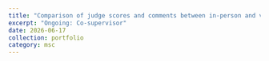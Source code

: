 ```yaml
---
title: "Comparison of judge scores and comments between in-person and virtual Western dressage tests"
excerpt: "Ongoing: Co-supervisor"
date: 2026-06-17
collection: portfolio
category: msc
---
```

 
